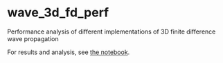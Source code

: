 # wave_3d_fd_perf
Performance analysis of different implementations of 3D finite difference wave propagation

For results and analysis, see [the notebook](https://github.com/ar4/wave_3d_fd_perf/blob/master/notebooks/wave_3d_fd_perf.ipynb). 
